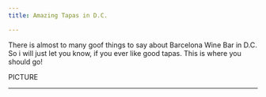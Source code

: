 ```yaml
---
title: Amazing Tapas in D.C.

---
```


<p1>There is almost to many goof things to say about Barcelona Wine Bar in D.C. 
So i will just let you know, if you ever like good tapas. This is where you should go!</p1>

PICTURE

---
